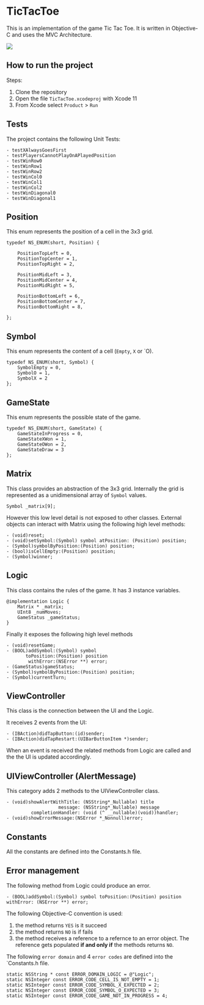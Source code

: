 # TicTacToe

This is an implementation of the game Tic Tac Toe. It is written in Objective-C and uses the MVC Architecture.

![](https://user-images.githubusercontent.com/55791451/65599067-3eeba180-df9d-11e9-80eb-dacef79aea8b.gif)


## How to run the project

Steps:

1. Clone the repository
2. Open the file `TicTacToe.xcodeproj` with Xcode 11 
3. From Xcode select `Product` > `Run`

## Tests
The project contains the following Unit Tests:

```
- testXAlwaysGoesFirst
- testPlayersCannotPlayOnAPlayedPosition
- testWinRow0
- testWinRow1
- testWinRow2
- testWinCol0
- testWinCol1
- testWinCol2
- testWinDiagonal0
- testWinDiagonal1
```

## Position

This enum represents the position of a cell in the 3x3 grid.

```
typedef NS_ENUM(short, Position) {

    PositionTopLeft = 0,
    PositionTopCenter = 1,
    PositionTopRight = 2,
    
    PositionMidLeft = 3,
    PositionMidCenter = 4,
    PositionMidRight = 5,
    
    PositionBottomLeft = 6,
    PositionBottomCenter = 7,
    PositionBottomRight = 8,

};
```

## Symbol

This enum represents the content of a cell (`Empty`, `X` or `O).

```
typedef NS_ENUM(short, Symbol) {
    SymbolEmpty = 0,
    SymbolO = 1,
    SymbolX = 2
};
```


## GameState
This enum represents the possible state of the game.

```
typedef NS_ENUM(short, GameState) {
    GameStateInProgress = 0,
    GameStateXWon = 1,
    GameStateOWon = 2,
    GameStateDraw = 3
};
```

## Matrix

This class provides an abstraction of the 3x3 grid.
Internally the grid is represented as a unidimensional array of `Symbol` values.

```
Symbol _matrix[9];
```

However this low level detail is not exposed to other classes.
External objects can interact with Matrix using the following high level methods:

```
- (void)reset;
- (void)setSymbol:(Symbol) symbol atPosition: (Position) position;
- (Symbol)symbolByPosition:(Position) position;
- (bool)isCellEmpty:(Position) position;
- (Symbol)winner;
```

## Logic
This class contains the rules of the game.
It has 3 instance variables.

```
@implementation Logic {
    Matrix * _matrix;
    UInt8 _numMoves;
    GameStatus _gameStatus;
}
```

Finally it exposes the following high level methods

```
- (void)resetGame;
- (BOOL)addSymbol:(Symbol) symbol
       toPosition:(Position) position
        withError:(NSError **) error;
- (GameStatus)gameStatus;
- (Symbol)symbolByPosition:(Position) position;
- (Symbol)currentTurn;
```

## ViewController

This class is the connection between the UI and the Logic.

It receives 2 events from the UI:

```
- (IBAction)didTapButton:(id)sender;
- (IBAction)didTapRestart:(UIBarButtonItem *)sender;
```

When an event is received the related methods from Logic are called and the the UI is updated accordingly.

## UIViewController (AlertMessage)

This category adds 2 methods to the UIViewController class.

```
- (void)showAlertWithTitle: (NSString*_Nullable) title
                   message: (NSString*_Nullable) message
         completionHandler: (void (^ __nullable)(void))handler;
- (void)showErrorMessage:(NSError *_Nonnull)error;
```

## Constants
All the constants are defined into the Constants.h file.

## Error management

The following method from Logic could produce an error.

```
- (BOOL)addSymbol:(Symbol) symbol toPosition:(Position) position withError: (NSError **) error;
```

The following Objective-C convention is used:

1. the method returns `YES` is it succeed
2. the method returns `NO` is if fails
3. the method receives a reference to a refernce to an error object. The reference gets populated **if and only if** the methods returns `NO`.

The following `error domain` and 4 `error codes` are defined into the `Constants.h file.
```
static NSString * const ERROR_DOMAIN_LOGIC = @"Logic";
static NSInteger const ERROR_CODE_CELL_IS_NOT_EMPTY = 1;
static NSInteger const ERROR_CODE_SYMBOL_X_EXPECTED = 2;
static NSInteger const ERROR_CODE_SYMBOL_O_EXPECTED = 3;
static NSInteger const ERROR_CODE_GAME_NOT_IN_PROGRESS = 4;
```

